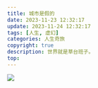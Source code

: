 ```yaml
---
title: 城市是假的
date: 2023-11-23 12:32:17
update: 2023-11-24 12:32:17
tags: [人生, 虚幻]
categories: 人生奇旅
copyright: true
description: 世界就是草台班子。
top:
---
```


<img src="https://s2.loli.net/2023/11/23/pTwjIJUboOYXeE3.jpg">